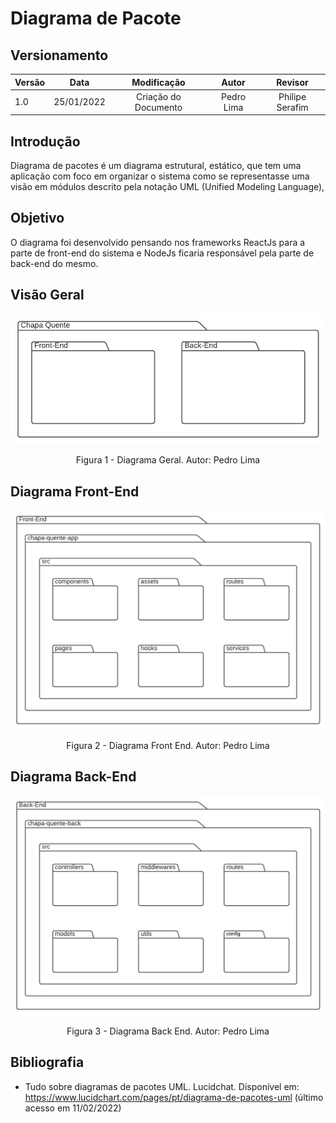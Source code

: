 # Diagrama de Pacote

## Versionamento

| Versão |    Data    |     Modificação      |   Autor    |     Revisor     |
| ------ | :--------: | :------------------: | :--------: | :-------------: |
| 1.0    | 25/01/2022 | Criação do Documento | Pedro Lima | Philipe Serafim |

## Introdução

Diagrama de pacotes é um diagrama estrutural, estático, que tem uma aplicação com foco em organizar o sistema como se representasse uma visão em módulos descrito pela notação UML (Unified Modeling Language),

## Objetivo

O diagrama foi desenvolvido pensando nos frameworks ReactJs para a parte de front-end do sistema e NodeJs ficaria responsável pela parte de back-end do mesmo.

## Visão Geral

![Diagrama Geral](./../../assets/images/view-projeto.png)

<figcaption style="text-align: center">Figura 1 - Diagrama Geral. Autor: Pedro Lima</figcaption>

## Diagrama Front-End

![Diagrama Front](./../../assets/images/front-end.png)

<figcaption style="text-align: center">Figura 2 - Diagrama Front End. Autor: Pedro Lima</figcaption>

## Diagrama Back-End

![Diagrama Back](./../../assets/images/back-end.png)

<figcaption style="text-align: center">Figura 3 - Diagrama Back End. Autor: Pedro Lima</figcaption>

## Bibliografia

- Tudo sobre diagramas de pacotes UML. Lucidchat. Disponível em: <https://www.lucidchart.com/pages/pt/diagrama-de-pacotes-uml> (último acesso em 11/02/2022)
